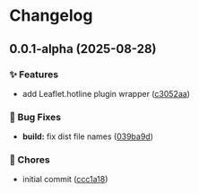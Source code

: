 # Changelog

## 0.0.1-alpha (2025-08-28)


### ✨ Features

* add Leaflet.hotline plugin wrapper ([c3052aa](https://github.com/maxel01/vue-leaflet-plugins/commit/c3052aa6e1042927e325411b2705e2e40920a24f))


### 🐛 Bug Fixes

* **build:** fix dist file names ([039ba9d](https://github.com/maxel01/vue-leaflet-plugins/commit/039ba9ddb900fdc95bd9e84ce4bbcc01b0586cd8))


### 🚧 Chores

* initial commit ([ccc1a18](https://github.com/maxel01/vue-leaflet-plugins/commit/ccc1a18e22922191a00e3ad2bfd5a17d2a727ab9))
